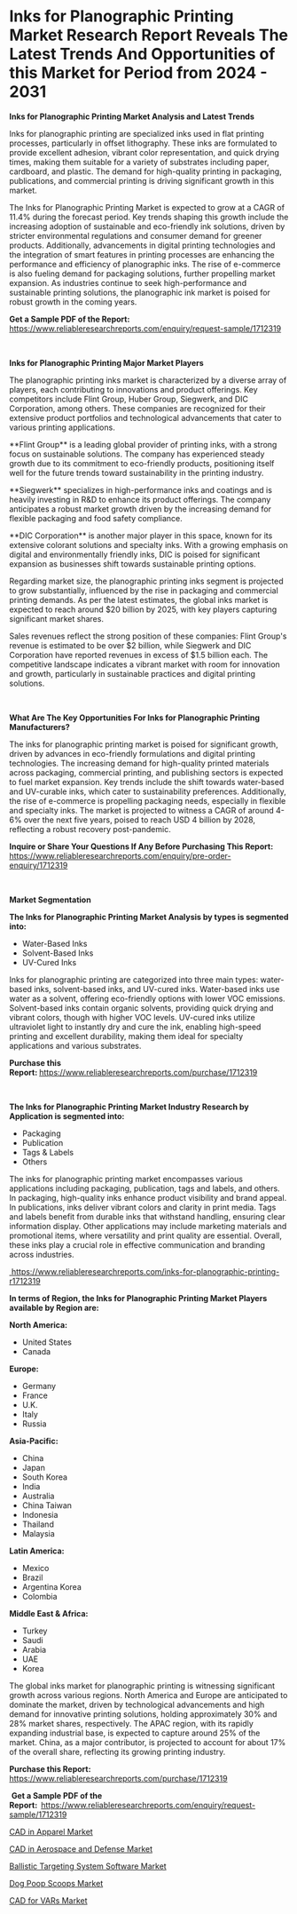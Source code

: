 <p><h1>Inks for Planographic Printing Market Research Report Reveals The Latest Trends And Opportunities of this Market for Period from 2024 - 2031</h1></p><p><strong>Inks for Planographic Printing Market Analysis and Latest Trends</strong></p>
<p><p>Inks for planographic printing are specialized inks used in flat printing processes, particularly in offset lithography. These inks are formulated to provide excellent adhesion, vibrant color representation, and quick drying times, making them suitable for a variety of substrates including paper, cardboard, and plastic. The demand for high-quality printing in packaging, publications, and commercial printing is driving significant growth in this market.</p><p>The Inks for Planographic Printing Market is expected to grow at a CAGR of 11.4% during the forecast period. Key trends shaping this growth include the increasing adoption of sustainable and eco-friendly ink solutions, driven by stricter environmental regulations and consumer demand for greener products. Additionally, advancements in digital printing technologies and the integration of smart features in printing processes are enhancing the performance and efficiency of planographic inks. The rise of e-commerce is also fueling demand for packaging solutions, further propelling market expansion. As industries continue to seek high-performance and sustainable printing solutions, the planographic ink market is poised for robust growth in the coming years.</p></p>
<p><strong>Get a Sample PDF of the Report:&nbsp;</strong> <a href="https://www.reliableresearchreports.com/enquiry/request-sample/1712319?utm_campaign=1735&utm_medium=2&utm_source=Github&utm_content=ia&utm_term=22102024&utm_id=inks-for-planographic-printing">https://www.reliableresearchreports.com/enquiry/request-sample/1712319</a></p>
<p>&nbsp;</p>
<p><strong>Inks for Planographic Printing Major Market Players</strong></p>
<p><p>The planographic printing inks market is characterized by a diverse array of players, each contributing to innovations and product offerings. Key competitors include Flint Group, Huber Group, Siegwerk, and DIC Corporation, among others. These companies are recognized for their extensive product portfolios and technological advancements that cater to various printing applications.</p><p>**Flint Group** is a leading global provider of printing inks, with a strong focus on sustainable solutions. The company has experienced steady growth due to its commitment to eco-friendly products, positioning itself well for the future trends toward sustainability in the printing industry. </p><p>**Siegwerk** specializes in high-performance inks and coatings and is heavily investing in R&D to enhance its product offerings. The company anticipates a robust market growth driven by the increasing demand for flexible packaging and food safety compliance.</p><p>**DIC Corporation** is another major player in this space, known for its extensive colorant solutions and specialty inks. With a growing emphasis on digital and environmentally friendly inks, DIC is poised for significant expansion as businesses shift towards sustainable printing options.</p><p>Regarding market size, the planographic printing inks segment is projected to grow substantially, influenced by the rise in packaging and commercial printing demands. As per the latest estimates, the global inks market is expected to reach around $20 billion by 2025, with key players capturing significant market shares.</p><p>Sales revenues reflect the strong position of these companies: Flint Group's revenue is estimated to be over $2 billion, while Siegwerk and DIC Corporation have reported revenues in excess of $1.5 billion each. The competitive landscape indicates a vibrant market with room for innovation and growth, particularly in sustainable practices and digital printing solutions.</p></p>
<p>&nbsp;</p>
<p><strong>What Are The Key Opportunities For Inks for Planographic Printing Manufacturers?</strong></p>
<p><p>The inks for planographic printing market is poised for significant growth, driven by advances in eco-friendly formulations and digital printing technologies. The increasing demand for high-quality printed materials across packaging, commercial printing, and publishing sectors is expected to fuel market expansion. Key trends include the shift towards water-based and UV-curable inks, which cater to sustainability preferences. Additionally, the rise of e-commerce is propelling packaging needs, especially in flexible and specialty inks. The market is projected to witness a CAGR of around 4-6% over the next five years, poised to reach USD 4 billion by 2028, reflecting a robust recovery post-pandemic.</p></p>
<p><strong>Inquire or Share Your Questions If Any Before Purchasing This Report:</strong> <a href="https://www.reliableresearchreports.com/enquiry/pre-order-enquiry/1712319?utm_campaign=1735&utm_medium=2&utm_source=Github&utm_content=ia&utm_term=22102024&utm_id=inks-for-planographic-printing">https://www.reliableresearchreports.com/enquiry/pre-order-enquiry/1712319</a></p>
<p>&nbsp;</p>
<p><strong>Market Segmentation</strong></p>
<p><strong>The Inks for Planographic Printing Market Analysis by types is segmented into:</strong></p>
<p><ul><li>Water-Based Inks</li><li>Solvent-Based Inks</li><li>UV-Cured Inks</li></ul></p>
<p><p>Inks for planographic printing are categorized into three main types: water-based inks, solvent-based inks, and UV-cured inks. Water-based inks use water as a solvent, offering eco-friendly options with lower VOC emissions. Solvent-based inks contain organic solvents, providing quick drying and vibrant colors, though with higher VOC levels. UV-cured inks utilize ultraviolet light to instantly dry and cure the ink, enabling high-speed printing and excellent durability, making them ideal for specialty applications and various substrates.</p></p>
<p><strong>Purchase this Report:&nbsp;</strong><a href="https://www.reliableresearchreports.com/purchase/1712319?utm_campaign=1735&utm_medium=2&utm_source=Github&utm_content=ia&utm_term=22102024&utm_id=inks-for-planographic-printing">https://www.reliableresearchreports.com/purchase/1712319</a></p>
<p>&nbsp;</p>
<p><strong>The Inks for Planographic Printing Market Industry Research by Application is segmented into:</strong></p>
<p><ul><li>Packaging</li><li>Publication</li><li>Tags & Labels</li><li>Others</li></ul></p>
<p><p>The inks for planographic printing market encompasses various applications including packaging, publication, tags and labels, and others. In packaging, high-quality inks enhance product visibility and brand appeal. In publications, inks deliver vibrant colors and clarity in print media. Tags and labels benefit from durable inks that withstand handling, ensuring clear information display. Other applications may include marketing materials and promotional items, where versatility and print quality are essential. Overall, these inks play a crucial role in effective communication and branding across industries.</p></p>
<p><a href="https://www.reliableresearchreports.com/inks-for-planographic-printing-r1712319?utm_campaign=1735&utm_medium=2&utm_source=Github&utm_content=ia&utm_term=22102024&utm_id=inks-for-planographic-printing">&nbsp;https://www.reliableresearchreports.com/inks-for-planographic-printing-r1712319</a></p>
<p><strong>In terms of Region, the Inks for Planographic Printing Market Players available by Region are:</strong></p>
<p>
    <p> <strong> North America: </strong>
        <ul>
            <li>United States</li>
            <li>Canada</li>
        </ul>
        </p> 
    <p> <strong> Europe: </strong>
        <ul>
            <li>Germany</li>
            <li>France</li>
            <li>U.K.</li>
            <li>Italy</li>
            <li>Russia</li>
        </ul>
        </p> 
    <p> <strong> Asia-Pacific: </strong>
        <ul>
            <li>China</li>
            <li>Japan</li>
            <li>South Korea</li>
            <li>India</li>
            <li>Australia</li>
            <li>China Taiwan</li>
            <li>Indonesia</li>
            <li>Thailand</li>
            <li>Malaysia</li>
        </ul>
        </p> 
    <p> <strong> Latin America: </strong>
        <ul>
            <li>Mexico</li>
            <li>Brazil</li>
            <li>Argentina Korea</li>
            <li>Colombia</li>
        </ul>
        </p> 
    <p> <strong> Middle East & Africa: </strong>
        <ul>
            <li>Turkey</li>
            <li>Saudi</li>
            <li>Arabia</li>
            <li>UAE</li>
            <li>Korea</li>
        </ul>
    </p>
    </p>
<p><p>The global inks market for planographic printing is witnessing significant growth across various regions. North America and Europe are anticipated to dominate the market, driven by technological advancements and high demand for innovative printing solutions, holding approximately 30% and 28% market shares, respectively. The APAC region, with its rapidly expanding industrial base, is expected to capture around 25% of the market. China, as a major contributor, is projected to account for about 17% of the overall share, reflecting its growing printing industry.</p></p>
<p><strong>Purchase this Report: </strong><a href="https://www.reliableresearchreports.com/purchase/1712319?utm_campaign=1735&utm_medium=2&utm_source=Github&utm_content=ia&utm_term=22102024&utm_id=inks-for-planographic-printing">https://www.reliableresearchreports.com/purchase/1712319</a></p>
<p>&nbsp;<strong>Get a Sample PDF of the Report:&nbsp;&nbsp;</strong><a href="https://www.reliableresearchreports.com/enquiry/request-sample/1712319?utm_campaign=1735&utm_medium=2&utm_source=Github&utm_content=ia&utm_term=22102024&utm_id=inks-for-planographic-printing">https://www.reliableresearchreports.com/enquiry/request-sample/1712319</a></p>
<p><strong></strong></p>
<p><p><a href="https://www.linkedin.com/pulse/global-cad-apparel-market-trends-innovations-forward-looking-oeztf?utm_campaign=1735&utm_medium=2&utm_source=Github&utm_content=ia&utm_term=22102024&utm_id=inks-for-planographic-printing">CAD in Apparel Market</a></p><p><a href="https://www.linkedin.com/pulse/cad-aerospace-defense-market-shifts-strategic-analysis-2024-2031-zzenf?utm_campaign=1735&utm_medium=2&utm_source=Github&utm_content=ia&utm_term=22102024&utm_id=inks-for-planographic-printing">CAD in Aerospace and Defense Market</a></p><p><a href="https://www.linkedin.com/pulse/regulatory-landscape-its-influence-global-ballistic-targeting-9vpae?utm_campaign=1735&utm_medium=2&utm_source=Github&utm_content=ia&utm_term=22102024&utm_id=inks-for-planographic-printing">Ballistic Targeting System Software Market</a></p><p><a href="https://github.com/lawriesievelwij/Market-Research-Report-List-1/blob/main/dog-poop-scoops-market.md?utm_campaign=1735&utm_medium=2&utm_source=Github&utm_content=ia&utm_term=22102024&utm_id=inks-for-planographic-printing">Dog Poop Scoops Market</a></p><p><a href="https://www.linkedin.com/pulse/global-cad-vars-74-cagr-forecast-2024-2031-camprobe-ojnhf?utm_campaign=1735&utm_medium=2&utm_source=Github&utm_content=ia&utm_term=22102024&utm_id=inks-for-planographic-printing">CAD for VARs Market</a></p></p>